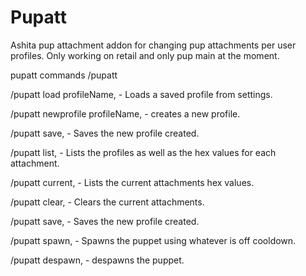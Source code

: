 # Pupatt
Ashita pup attachment addon for changing pup attachments per user profiles. Only working on retail and only pup main at the moment.

pupatt commands /pupatt

/pupatt load profileName, - Loads a saved profile from settings.

/pupatt newprofile profileName,  - creates a new profile.

/pupatt save,  - Saves the new profile created.

/pupatt list,  - Lists the profiles as well as the hex values for each attachment.

/pupatt current,  - Lists the current attachments hex values.

/pupatt clear,  - Clears the current attachments.

/pupatt save,  - Saves the new profile created.

/pupatt spawn,  - Spawns the puppet using whatever is off cooldown.

/pupatt despawn,  - despawns the puppet.	
